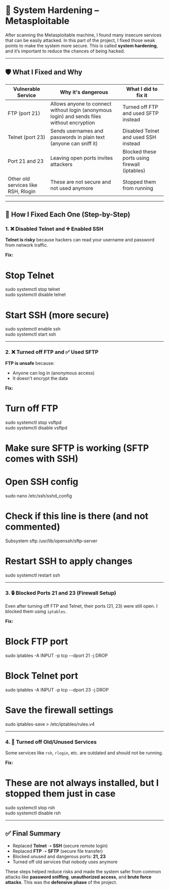# 🔐 System Hardening – Metasploitable

After scanning the Metasploitable machine, I found many insecure services that can be easily attacked. In this part of the project, I fixed those weak points to make the system more secure. This is called **system hardening**, and it’s important to reduce the chances of being hacked.

---

## 🛡️ What I Fixed and Why

| Vulnerable Service | Why it's dangerous | What I did to fix it |
|--------------------|--------------------|-----------------------|
| FTP (port 21)      | Allows anyone to connect without login (anonymous login) and sends files without encryption | Turned off FTP and used SFTP instead |
| Telnet (port 23)   | Sends usernames and passwords in plain text (anyone can sniff it) | Disabled Telnet and used SSH instead |
| Port 21 and 23     | Leaving open ports invites attackers | Blocked these ports using firewall (iptables) |
| Other old services like RSH, Rlogin | These are not secure and not used anymore | Stopped them from running |

---

## 🧰 How I Fixed Each One (Step-by-Step)

### 1. ❌ Disabled Telnet and ➕ Enabled SSH

**Telnet is risky** because hackers can read your username and password from network traffic.

**Fix:**
# Stop Telnet
sudo systemctl stop telnet        <br>
sudo systemctl disable telnet

# Start SSH (more secure)
sudo systemctl enable ssh       <br>
sudo systemctl start ssh


---

### 2. ❌ Turned off FTP and ✅ Used SFTP

**FTP is unsafe** because:

* Anyone can log in (anonymous access)
* It doesn't encrypt the data

**Fix:**

# Turn off FTP
sudo systemctl stop vsftpd   <br>
sudo systemctl disable vsftpd

# Make sure SFTP is working (SFTP comes with SSH)
# Open SSH config
sudo nano /etc/ssh/sshd_config

# Check if this line is there (and not commented)
Subsystem sftp /usr/lib/openssh/sftp-server

# Restart SSH to apply changes
sudo systemctl restart ssh

---

### 3. 🔒 Blocked Ports 21 and 23 (Firewall Setup)

Even after turning off FTP and Telnet, their ports (21, 23) were still open. I blocked them using `iptables`.

**Fix:**

# Block FTP port
sudo iptables -A INPUT -p tcp --dport 21 -j DROP

# Block Telnet port
sudo iptables -A INPUT -p tcp --dport 23 -j DROP

# Save the firewall settings
sudo iptables-save > /etc/iptables/rules.v4

---

### 4. 📴 Turned off Old/Unused Services

Some services like `rsh`, `rlogin`, etc. are outdated and should not be running.

**Fix:**

# These are not always installed, but I stopped them just in case
sudo systemctl stop rsh  <br>
sudo systemctl disable rsh


---

## ✅ Final Summary

* Replaced **Telnet** ➝ **SSH** (secure remote login)
* Replaced **FTP** ➝ **SFTP** (secure file transfer)
* Blocked unused and dangerous ports: **21, 23**
* Turned off old services that nobody uses anymore

These steps helped reduce risks and made the system safer from common attacks like **password sniffing**, **unauthorized access**, and **brute force attacks**. This was the **defensive phase** of the project.
